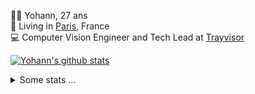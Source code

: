 <p>
  👨🏻 <bold>Yohann</bold>, 27 ans<br/>
  💼 Living in <a href="https://www.google.com/maps?q=paris">Paris</a>, France<br/>
  💻 Computer Vision Engineer and Tech Lead at <a href="https://trayvisor.com/">Trayvisor</a><br/>
</p>

<a href="https://github.com/anuraghazra/github-readme-stats"><img align="center" src="https://github-readme-stats-go94hl40s-yohann84l.vercel.app//api?username=yohann84L&show_icons=true&include_all_commits=true" alt="Yohann's github stats" /> </a>


<details>
  <summary>Some stats ...</summary><br/>
  

<!--START_SECTION:waka-->
![Code Time](http://img.shields.io/badge/Code%20Time-1%2C089%20hrs%205%20mins-blue)

![Profile Views](http://img.shields.io/badge/Profile%20Views-0-blue)

**🐱 My GitHub Data** 

> 📦 440.7 kB Used in GitHub's Storage 
 > 
> 🏆 196 Contributions in the Year 2024
 > 
> 🚫 Not Opted to Hire
 > 
> 📜 25 Public Repositories 
 > 
> 🔑 21 Private Repositories 
 > 
**I'm an Early 🐤** 

```text
🌞 Morning                14415 commits       ████████░░░░░░░░░░░░░░░░░   31.21 % 
🌆 Daytime                26221 commits       ██████████████░░░░░░░░░░░   56.78 % 
🌃 Evening                5405 commits        ███░░░░░░░░░░░░░░░░░░░░░░   11.70 % 
🌙 Night                  139 commits         ░░░░░░░░░░░░░░░░░░░░░░░░░   00.30 % 
```
📅 **I'm Most Productive on Wednesday** 

```text
Monday                   8489 commits        █████░░░░░░░░░░░░░░░░░░░░   18.38 % 
Tuesday                  8539 commits        █████░░░░░░░░░░░░░░░░░░░░   18.49 % 
Wednesday                10361 commits       ██████░░░░░░░░░░░░░░░░░░░   22.44 % 
Thursday                 9423 commits        █████░░░░░░░░░░░░░░░░░░░░   20.40 % 
Friday                   8636 commits        █████░░░░░░░░░░░░░░░░░░░░   18.70 % 
Saturday                 272 commits         ░░░░░░░░░░░░░░░░░░░░░░░░░   00.59 % 
Sunday                   460 commits         ░░░░░░░░░░░░░░░░░░░░░░░░░   01.00 % 
```


📊 **This Week I Spent My Time On** 

```text
🕑︎ Time Zone: Europe/Paris

💬 Programming Languages: 
TypeScript               18 hrs 23 mins      ██████████████░░░░░░░░░░░   57.48 % 
Python                   7 hrs 54 mins       ██████░░░░░░░░░░░░░░░░░░░   24.68 % 
.env file                2 hrs 5 mins        ██░░░░░░░░░░░░░░░░░░░░░░░   06.53 % 
Bash                     1 hr 32 mins        █░░░░░░░░░░░░░░░░░░░░░░░░   04.82 % 
Shell Script             24 mins             ░░░░░░░░░░░░░░░░░░░░░░░░░   01.26 % 

🔥 Editors: 
WebStorm                 21 hrs 41 mins      █████████████████░░░░░░░░   67.78 % 
PyCharm                  9 hrs 48 mins       ████████░░░░░░░░░░░░░░░░░   30.63 % 
VS Code                  30 mins             ░░░░░░░░░░░░░░░░░░░░░░░░░   01.59 % 

💻 Operating System: 
Mac                      32 hrs              █████████████████████████   100.00 % 
```

**I Mostly Code in Python** 

```text
Python                   25 repos            ██████████████░░░░░░░░░░░   54.35 % 
Jupyter Notebook         5 repos             ███░░░░░░░░░░░░░░░░░░░░░░   10.87 % 
JavaScript               3 repos             ██░░░░░░░░░░░░░░░░░░░░░░░   06.52 % 
HTML                     2 repos             █░░░░░░░░░░░░░░░░░░░░░░░░   04.35 % 
Shell                    1 repo              █░░░░░░░░░░░░░░░░░░░░░░░░   02.17 % 
```




 Last Updated on 25/02/2024 00:29:52 UTC
<!--END_SECTION:waka-->
